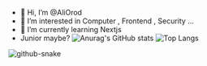 - 👋 Hi, I’m @AliOrod
- 👀 I’m interested in Computer , Frontend , Security ...
- 🌱 I’m currently learning Nextjs
- Junior maybe?
![Anurag's GitHub stats](https://github-readme-stats.vercel.app/api?username=AliOrod&show_icons=true&theme=radical)
![Top Langs](https://github-readme-stats.vercel.app/api/top-langs/?username=AliOrod&layout=compact&size_weight=0.1&count_weight=0.1)
<picture>
  <source media="(prefers-color-scheme: dark)" srcset="github-snake-dark.svg" />
  <img alt="github-snake" src="github-snake.svg" />
</picture>
